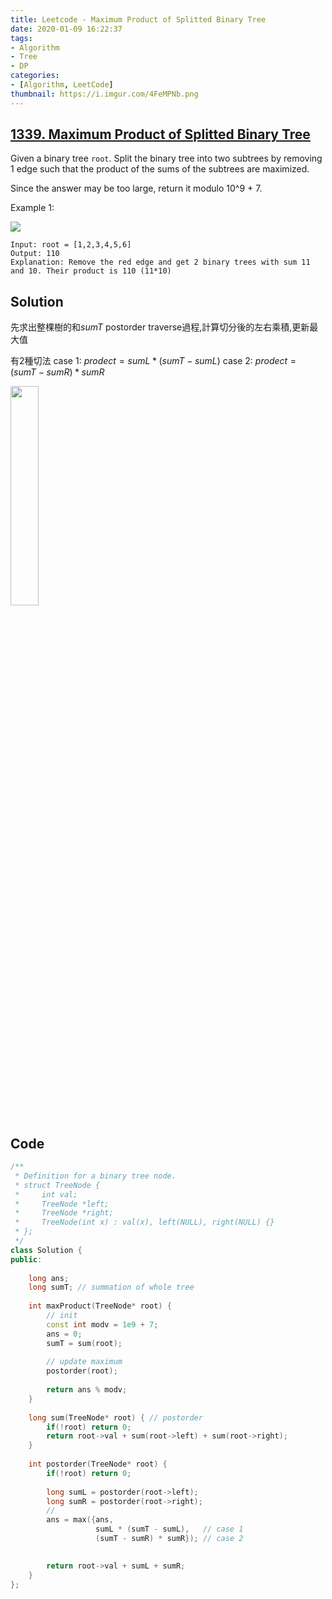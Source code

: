 ```yaml
---
title: Leetcode - Maximum Product of Splitted Binary Tree
date: 2020-01-09 16:22:37
tags:
- Algorithm
- Tree
- DP
categories:
- [Algorithm, LeetCode]
thumbnail: https://i.imgur.com/4FeMPNb.png
---
```




## [1339. Maximum Product of Splitted Binary Tree](https://leetcode.com/problems/maximum-product-of-splitted-binary-tree/)

Given a binary tree `root`. Split the binary tree into two subtrees by removing 1 edge such that the product of the sums of the subtrees are maximized.

Since the answer may be too large, return it modulo 10^9 + 7.

Example 1:

<img src="https://i.imgur.com/TmSXwF1.png" />

```
Input: root = [1,2,3,4,5,6]
Output: 110
Explanation: Remove the red edge and get 2 binary trees with sum 11 and 10. Their product is 110 (11*10)
```

<!-- more -->

## Solution

先求出整棵樹的和$sumT$
postorder traverse過程,計算切分後的左右乘積,更新最大值

有2種切法
case 1: $prodect = sumL * (sumT - sumL)$
case 2: $prodect = (sumT - sumR) * sumR$

<img src="https://i.imgur.com/IghJPCX.png" width="30%" />



## Code

```cpp
/**
 * Definition for a binary tree node.
 * struct TreeNode {
 *     int val;
 *     TreeNode *left;
 *     TreeNode *right;
 *     TreeNode(int x) : val(x), left(NULL), right(NULL) {}
 * };
 */
class Solution {
public:
    
    long ans;
    long sumT; // summation of whole tree
    
    int maxProduct(TreeNode* root) {
        // init
        const int modv = 1e9 + 7; 
        ans = 0;
        sumT = sum(root);
        
        // update maximum
        postorder(root);
        
        return ans % modv;
    }
    
    long sum(TreeNode* root) { // postorder
        if(!root) return 0;
        return root->val + sum(root->left) + sum(root->right);
    }
    
    int postorder(TreeNode* root) {
        if(!root) return 0;
        
        long sumL = postorder(root->left);
        long sumR = postorder(root->right);
        // 
        ans = max({ans,                     
                   sumL * (sumT - sumL),   // case 1
                   (sumT - sumR) * sumR}); // case 2

        
        return root->val + sumL + sumR;
    }
};
```